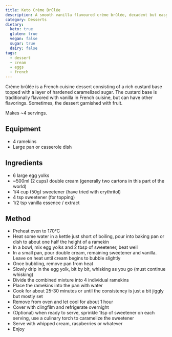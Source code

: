 ```yaml
---
title: Keto Crème Brûlée
description: A smooth vanilla flavoured crème brûlée, decadent but easy to make.
category: Desserts
dietary:
  keto: true
  gluten: true
  vegan: false
  sugar: true
  dairy: false
tags:
  - dessert
  - cream
  - eggs
  - french
---
```


Crème brûlée is a French cuisine dessert consisting of a rich custard base
topped with a layer of hardened caramelized sugar. The custard base is
traditionally flavored with vanilla in French cuisine, but can have other
flavorings. Sometimes, the dessert garnished with fruit.

Makes ~4 servings.

## Equipment

- 4 ramekins
- Large pan or casserole dish

## Ingredients

- 6 large egg yolks
- ~500ml (2 cups) double cream (generally two cartons in this part of the world)
- 1/4 cup (50g) sweetener (have tried with erythritol)
- 4 tsp sweetener (for topping)
- 1/2 tsp vanilla essence / extract

## Method

- Preheat oven to 170°C
- Heat some water in a kettle just short of boiling, pour into baking pan or
  dish to about one half the height of a ramekin
- In a bowl, mix egg yolks and 2 tbsp of sweetener, beat well
- In a small pan, pour double cream, remaining sweetener and vanilla. Leave on
  heat until cream begins to bubble slightly
- Once bubbling, remove pan from heat
- Slowly drip in the egg yolk, bit by bit, whisking as you go (must continue
  whisking)
- Divide the combined mixture into 4 individual ramekins
- Place the ramekins into the pan with water
- Cook for about 25-30 minutes or until the consistency is just a bit jiggly but
  mostly set
- Remove from oven and let cool for about 1 hour
- Cover with clingfilm and refrigerate overnight
- (Optional) when ready to serve, sprinkle 1tsp of sweetener on each serving,
  use a culinary torch to caramelize the sweetener
- Serve with whipped cream, raspberries or whatever
- Enjoy
